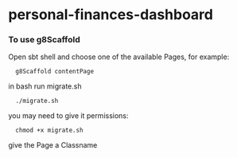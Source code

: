 # personal-finances-dashboard


### To use g8Scaffold

Open sbt shell and choose one of the available Pages, for example: 

```shell
  g8Scaffold contentPage
```

in bash run migrate.sh
```shell
  ./migrate.sh

```

you may need to give it permissions:
```shell
  chmod +x migrate.sh
```

give the Page a Classname